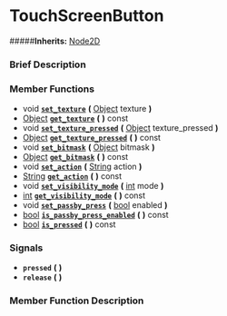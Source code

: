 #  TouchScreenButton  
#####**Inherits:** [Node2D](class_node2d)

###  Brief Description  


###  Member Functions 
  * void  **[`set_texture`](#set_texture)**  **(** [Object](class_object) texture  **)**
  * [Object](class_object)  **[`get_texture`](#get_texture)**  **(** **)** const
  * void  **[`set_texture_pressed`](#set_texture_pressed)**  **(** [Object](class_object) texture_pressed  **)**
  * [Object](class_object)  **[`get_texture_pressed`](#get_texture_pressed)**  **(** **)** const
  * void  **[`set_bitmask`](#set_bitmask)**  **(** [Object](class_object) bitmask  **)**
  * [Object](class_object)  **[`get_bitmask`](#get_bitmask)**  **(** **)** const
  * void  **[`set_action`](#set_action)**  **(** [String](class_string) action  **)**
  * [String](class_string)  **[`get_action`](#get_action)**  **(** **)** const
  * void  **[`set_visibility_mode`](#set_visibility_mode)**  **(** [int](class_int) mode  **)**
  * [int](class_int)  **[`get_visibility_mode`](#get_visibility_mode)**  **(** **)** const
  * void  **[`set_passby_press`](#set_passby_press)**  **(** [bool](class_bool) enabled  **)**
  * [bool](class_bool)  **[`is_passby_press_enabled`](#is_passby_press_enabled)**  **(** **)** const
  * [bool](class_bool)  **[`is_pressed`](#is_pressed)**  **(** **)** const

###  Signals  
  *  **`pressed`**  **(** **)**
  *  **`release`**  **(** **)**

###  Member Function Description  
